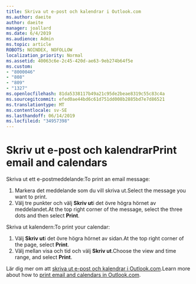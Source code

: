```yaml
---
title: Skriva ut e-post och kalendrar i Outlook.com
ms.author: daeite
author: daeite
manager: joallard
ms.date: 6/4/2019
ms.audience: Admin
ms.topic: article
ROBOTS: NOINDEX, NOFOLLOW
localization_priority: Normal
ms.assetid: 40063c6e-2c45-420d-ae63-9eb274b64f5e
ms.custom:
- "8000046"
- "808"
- "809"
- "1327"
ms.openlocfilehash: 81da5338117b49a21c95de2beae8319c55c83c4a
ms.sourcegitcommit: efed0ae44bd6c61d751dd008b2885bd7e7d86521
ms.translationtype: MT
ms.contentlocale: sv-SE
ms.lasthandoff: 06/14/2019
ms.locfileid: "34957398"
---
```

# <a name="print-email-and-calendars"></a><span data-ttu-id="eeb6c-102">Skriv ut e-post och kalendrar</span><span class="sxs-lookup"><span data-stu-id="eeb6c-102">Print email and calendars</span></span>

<span data-ttu-id="eeb6c-103">Skriva ut ett e-postmeddelande:</span><span class="sxs-lookup"><span data-stu-id="eeb6c-103">To print an email message:</span></span>
  
1. <span data-ttu-id="eeb6c-104">Markera det meddelande som du vill skriva ut.</span><span class="sxs-lookup"><span data-stu-id="eeb6c-104">Select the message you want to print.</span></span>
1. <span data-ttu-id="eeb6c-105">Välj tre punkter och välj **Skriv ut**i det övre högra hörnet av meddelandet.</span><span class="sxs-lookup"><span data-stu-id="eeb6c-105">At the top right corner of the message, select the three dots and then select **Print**.</span></span>

<span data-ttu-id="eeb6c-106">Skriva ut kalendern:</span><span class="sxs-lookup"><span data-stu-id="eeb6c-106">To print your calendar:</span></span>

1. <span data-ttu-id="eeb6c-107">Välj **Skriv ut**i det övre högra hörnet av sidan.</span><span class="sxs-lookup"><span data-stu-id="eeb6c-107">At the top right corner of the page, select **Print**.</span></span>
1. <span data-ttu-id="eeb6c-108">Välj mellan visa och tid och välj **Skriv ut**.</span><span class="sxs-lookup"><span data-stu-id="eeb6c-108">Choose the view and time range, and select **Print**.</span></span>

<span data-ttu-id="eeb6c-109">Lär dig mer om att [skriva ut e-post och kalendrar i Outlook.com](https://go.microsoft.com/fwlink/p/?linkid=2001208&amp;clcid=0x409).</span><span class="sxs-lookup"><span data-stu-id="eeb6c-109">Learn more about how to [print email and calendars in Outlook.com](https://go.microsoft.com/fwlink/p/?linkid=2001208&amp;clcid=0x409).</span></span>
